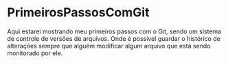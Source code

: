 # PrimeirosPassosComGit
Aqui estarei mostrando meu primeiros passos com o Git,  sendo um sistema de controle de versões de arquivos. Onde é possível guardar o histórico de alterações  sempre que alguém modificar algum arquivo que está sendo monitorado por ele.
